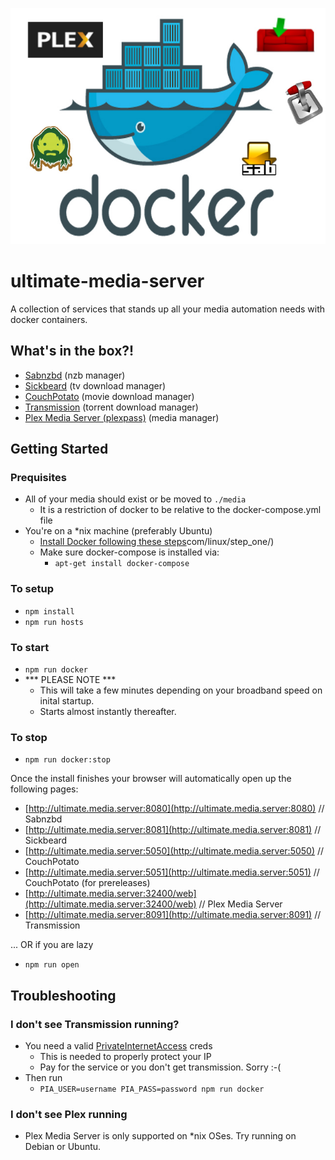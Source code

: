 ![Ultimate Media Server](ums.jpg)

# ultimate-media-server
A collection of services that stands up all your media automation needs with docker containers.

## What's in the box?!
* [Sabnzbd](http://sabnzbd.org) (nzb manager)
* [Sickbeard](http://sickbeard.com) (tv download manager)
* [CouchPotato](https://couchpota.to) (movie download manager)
* [Transmission](https://transmissionbt.com) (torrent download manager)
* [Plex Media Server (plexpass)](https://plex.tv) (media manager)

## Getting Started

### Prequisites
* All of your media should exist or be moved to `./media`
  * It is a restriction of docker to be relative to the docker-compose.yml file
* You're on a *nix machine (preferably Ubuntu)
  * [Install Docker following these steps](https://docs.docker.com/linux/step_one/)com/linux/step_one/)
  * Make sure docker-compose is installed via:
    * `apt-get install docker-compose`

### To setup
* `npm install`
* `npm run hosts`

### To start
* `npm run docker`
* *** PLEASE NOTE ***
  * This will take a few minutes depending on your broadband speed on inital startup.
  * Starts almost instantly thereafter.

### To stop
* `npm run docker:stop`

Once the install finishes your browser will automatically open up the following pages:

* [http://ultimate.media.server:8080](http://ultimate.media.server:8080) // Sabnzbd
* [http://ultimate.media.server:8081](http://ultimate.media.server:8081) // Sickbeard
* [http://ultimate.media.server:5050](http://ultimate.media.server:5050) // CouchPotato
* [http://ultimate.media.server:5051](http://ultimate.media.server:5051) // CouchPotato (for prereleases)
* [http://ultimate.media.server:32400/web](http://ultimate.media.server:32400/web) // Plex Media Server
* [http://ultimate.media.server:8091](http://ultimate.media.server:8091) // Transmission

... OR if you are lazy
* `npm run open`

## Troubleshooting

### I don't see Transmission running?

* You need a valid [PrivateInternetAccess](https://privateinternetaccess.com) creds
  * This is needed to properly protect your IP
  * Pay for the service or you don't get transmission. Sorry :-(
* Then run
  * `PIA_USER=username PIA_PASS=password npm run docker`

### I don't see Plex running

* Plex Media Server is only supported on *nix OSes. Try running on Debian or Ubuntu.

